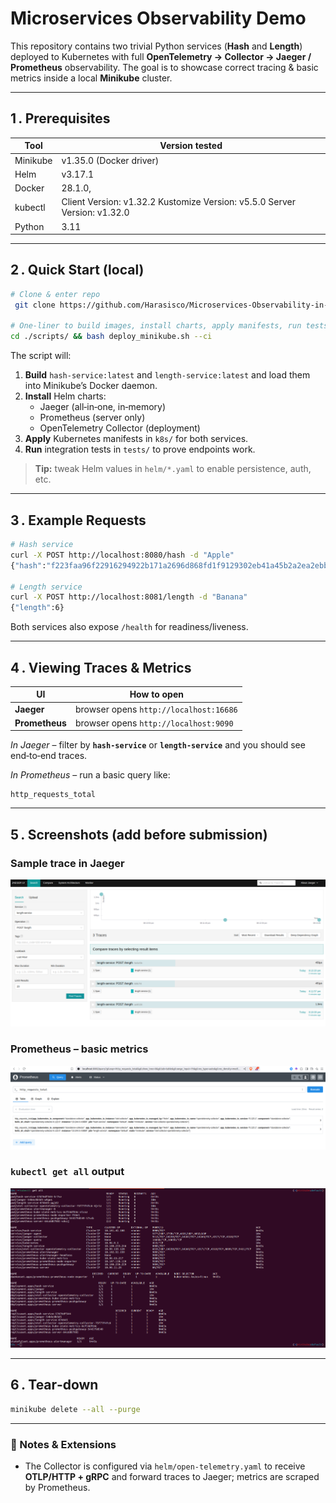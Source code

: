 # Microservices Observability Demo

This repository contains two trivial Python services (**Hash** and **Length**) deployed to Kubernetes with full **OpenTelemetry → Collector → Jaeger / Prometheus** observability.  The goal is to showcase correct tracing & basic metrics inside a local **Minikube** cluster.

---

## 1 . Prerequisites

| Tool | Version tested |
|------|----------------|
| Minikube | v1.35.0 (Docker driver) |
| Helm | v3.17.1 |
| Docker | 28.1.0, |
| kubectl | Client Version: v1.32.2 Kustomize Version: v5.5.0 Server Version: v1.32.0 |
| Python | 3.11 |

---

## 2 . Quick Start (local)

```bash
# Clone & enter repo
 git clone https://github.com/Harasisco/Microservices-Observability-in-Kubernetes && cd Microservices-Observability-in-Kubernetes

# One‑liner to build images, install charts, apply manifests, run tests
cd ./scripts/ && bash deploy_minikube.sh --ci
```

The script will:

1. **Build** `hash-service:latest` and `length-service:latest` and load them into Minikube’s Docker daemon.
2. **Install** Helm charts:
   * Jaeger (all‑in‑one, in‑memory)
   * Prometheus (server only)
   * OpenTelemetry Collector (deployment)
3. **Apply** Kubernetes manifests in `k8s/` for both services.
4. **Run** integration tests in `tests/` to prove endpoints work.

> **Tip:** tweak Helm values in `helm/*.yaml` to enable persistence, auth, etc.

---

## 3 . Example Requests

```bash
# Hash service
curl -X POST http://localhost:8080/hash -d "Apple"
{"hash":"f223faa96f22916294922b171a2696d868fd1f9129302eb41a45b2a2ea2ebbfd"}

# Length service
curl -X POST http://localhost:8081/length -d "Banana"
{"length":6}
```

Both services also expose `/health` for readiness/liveness.

---

## 4 . Viewing Traces & Metrics

| UI | How to open |
|----|-------------|
| **Jaeger** | browser opens `http://localhost:16686` |
| **Prometheus** | browser opens `http://localhost:9090` |

*In Jaeger* – filter by **`hash-service`** or **`length-service`** and you should see end‑to‑end traces.

*In Prometheus* – run a basic query like:
```promQL
http_requests_total
```

---

## 5 . Screenshots (add before submission)

### Sample trace in Jaeger
![Jeager-trace](images/trace-Jaeger.png)

### Prometheus – basic metrics
![Prometheus](images/Prometheus.png)

### `kubectl get all` output
![Sll Objects](images/all-objects.png)

---

## 6 . Tear‑down

```bash
minikube delete --all --purge
```

---

### 📌  Notes & Extensions

* The Collector is configured via `helm/open-telemetry.yaml` to receive **OTLP/HTTP + gRPC** and forward traces to Jaeger; metrics are scraped by Prometheus.

